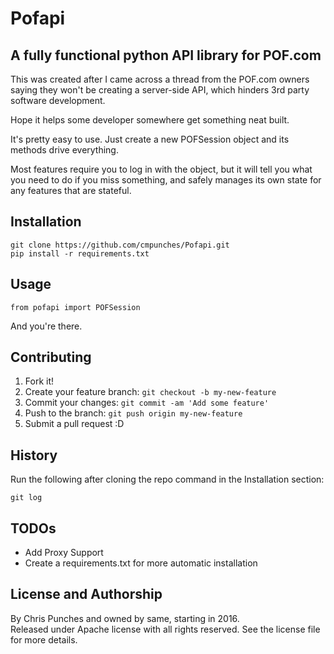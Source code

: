 # Pofapi
## A fully functional python API library for POF.com

This was created after I came across a thread from the POF.com owners saying they won't be
creating a server-side API, which hinders 3rd party software development.

Hope it helps some developer somewhere get something neat built.

It's pretty easy to use.  Just create a new POFSession object and its methods drive everything.

Most features require you to log in with the object, but it will tell you what you need to do if you miss 
something, and safely manages its own state for any features that are stateful.

## Installation

```
git clone https://github.com/cmpunches/Pofapi.git
pip install -r requirements.txt
```

## Usage

```
from pofapi import POFSession
```

And you're there.

## Contributing

1. Fork it!
2. Create your feature branch: `git checkout -b my-new-feature`
3. Commit your changes: `git commit -am 'Add some feature'`
4. Push to the branch: `git push origin my-new-feature`
5. Submit a pull request :D

## History

Run the following after cloning the repo command in the Installation section:
```
git log
```


## TODOs
* Add Proxy Support
* Create a requirements.txt for more automatic installation

## License and Authorship

By Chris Punches and owned by same, starting in 2016.  
Released under Apache license with all rights reserved.  See the license file for more details.

